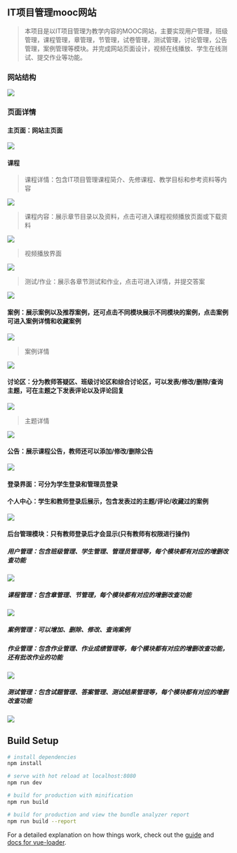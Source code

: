 ## IT项目管理mooc网站

> 本项目是以IT项目管理为教学内容的MOOC网站，主要实现用户管理，班级管理，课程管理，章管理，节管理，试卷管理，测试管理，讨论管理，公告管理，案例管理等模块。并完成网站页面设计，视频在线播放、学生在线测试、提交作业等功能。

### 网站结构
<img src="https://github.com/QHQLemon/ITMP-PC/blob/master/intro-img/ITMP%E7%BD%91%E7%AB%99.png">

### 页面详情
#### 主页面：网站主页面
<img src="https://github.com/QHQLemon/ITMP-PC/blob/master/intro-img/001.png" >




#### 课程
> 课程详情：包含IT项目管理课程简介、先修课程、教学目标和参考资料等内容

<img src="https://github.com/QHQLemon/ITMP-PC/blob/master/intro-img/002.png" >

> 课程内容：展示章节目录以及资料，点击可进入课程视频播放页面或下载资料

<img src="https://github.com/QHQLemon/ITMP-PC/blob/master/intro-img/003.png" >


> 视频播放界面

<img src="https://github.com/QHQLemon/ITMP-PC/blob/master/intro-img/005.png" >


> 测试/作业：展示各章节测试和作业，点击可进入详情，并提交答案

<img src="https://github.com/QHQLemon/ITMP-PC/blob/master/intro-img/004.png" >

#### 案例：展示案例以及推荐案例，还可点击不同模块展示不同模块的案例，点击案例可进入案例详情和收藏案例
<img src="https://github.com/QHQLemon/ITMP-PC/blob/master/intro-img/006.png" >

> 案例详情

<img src="https://github.com/QHQLemon/ITMP-PC/blob/master/intro-img/008.png" >

#### 讨论区：分为教师答疑区、班级讨论区和综合讨论区，可以发表/修改/删除/查询主题，可在主题之下发表评论以及评论回复
<img src="https://github.com/QHQLemon/ITMP-PC/blob/master/intro-img/009.png" >

> 主题详情

<img src="https://github.com/QHQLemon/ITMP-PC/blob/master/intro-img/010.png" >


#### 公告：展示课程公告，教师还可以添加/修改/删除公告
<img src="https://github.com/QHQLemon/ITMP-PC/blob/master/intro-img/011.png" >

#### 登录界面：可分为学生登录和管理员登录

#### 个人中心：学生和教师登录后展示，包含发表过的主题/评论/收藏过的案例
<img src="https://github.com/QHQLemon/ITMP-PC/blob/master/intro-img/012.png" >

#### 后台管理模块：只有教师登录后才会显示(只有教师有权限进行操作)
##### 用户管理：包含班级管理、学生管理、管理员管理等，每个模块都有对应的增删改查功能
<img src="https://github.com/QHQLemon/ITMP-PC/blob/master/intro-img/013.png" >

##### 课程管理：包含章管理、节管理，每个模块都有对应的增删改查功能
<img src="https://github.com/QHQLemon/ITMP-PC/blob/master/intro-img/014.png" >

##### 案例管理：可以增加、删除、修改、查询案例

##### 作业管理：包含作业管理、作业成绩管理等，每个模块都有对应的增删改查功能，还有批改作业的功能
<img src="https://github.com/QHQLemon/ITMP-PC/blob/master/intro-img/015.png" >

##### 测试管理：包含试题管理、答案管理、测试结果管理等，每个模块都有对应的增删改查功能
<img src="https://github.com/QHQLemon/ITMP-PC/blob/master/intro-img/016.png" >
















## Build Setup

``` bash
# install dependencies
npm install

# serve with hot reload at localhost:8080
npm run dev

# build for production with minification
npm run build

# build for production and view the bundle analyzer report
npm run build --report
```

For a detailed explanation on how things work, check out the [guide](http://vuejs-templates.github.io/webpack/) and [docs for vue-loader](http://vuejs.github.io/vue-loader).
